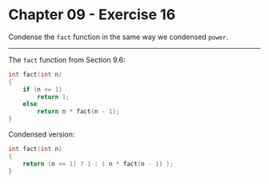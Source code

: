 # Chapter 09 - Exercise 16

Condense the `fact` function in the same way we condensed `power`.


---

The `fact` function from Section 9.6:

```C
int fact(int n)
{
    if (n <= 1)
        return 1;
    else
        return n * fact(n - 1);
}
```

Condensed version:

```C
int fact(int n)
{
    return (n <= 1) ? 1 : ( n * fact(n - 1) );
}
```
